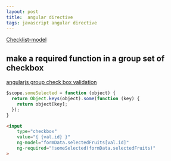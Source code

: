 ```yaml
---
layout: post
title:  angular directive
tags: javascript angular directive
---
```


[Checklist-model](http://vitalets.github.io/checklist-model/)

## make a required function in a group set of checkbox
[angularjs group check box validation](http://stackoverflow.com/questions/19632933/angularjs-group-check-box-validation)

```js
$scope.someSelected = function (object) {
  return Object.keys(object).some(function (key) {
    return object[key];
  });
}
```

```html
<input
    type="checkbox"
    value="{ {val.id} }"
    ng-model="formData.selectedFruits[val.id]"
    ng-required="!someSelected(formData.selectedFruits)"
>
```
